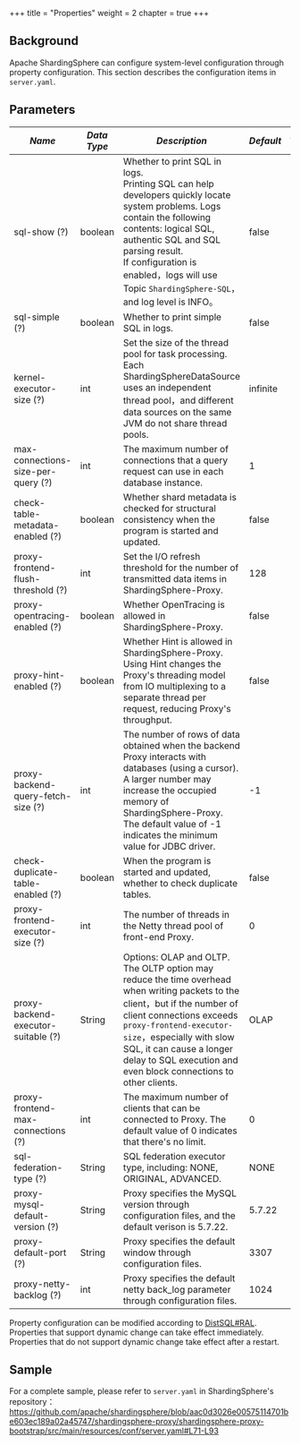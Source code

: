 +++
title = "Properties"
weight = 2
chapter = true
+++

## Background

Apache ShardingSphere can configure system-level configuration through property configuration. This section describes the configuration items in `server.yaml`.

## Parameters

| *Name*                              | *Data Type* | *Description*                                                                                                                                                                                                                                                                                              | *Default*    | *Dynamic Update* |             
|-------------------------------------|-------------|------------------------------------------------------------------------------------------------------------------------------------------------------------------------------------------------------------------------------------------------------------------------------------------------------------|----------|--------| 
| sql-show (?)                        | boolean     | Whether to print SQL in logs. <br /> Printing SQL can help developers quickly locate system problems. Logs contain the following contents: logical SQL, authentic SQL and SQL parsing result. <br /> If configuration is enabled，logs will use Topic `ShardingSphere-SQL`，and log level is INFO。           | false    | True      |
| sql-simple (?)                      | boolean     | Whether to print simple SQL in logs.                                                                                                                                                                                                                                                                       | false    | True      |
| kernel-executor-size (?)            | int         | Set the size of the thread pool for task processing. Each ShardingSphereDataSource uses an independent thread pool，and different data sources on the same JVM do not share thread pools.                                                                                                                   | infinite | False      |
| max-connections-size-per-query (?)  | int         | The maximum number of connections that a query request can use in each database instance.                                                                                                                                                                                                                  | 1        | True      |
| check-table-metadata-enabled (?)    | boolean     | Whether shard metadata is checked for structural consistency when the program is started and updated.                                                                                                                                                                                                      | false    | True      |
| proxy-frontend-flush-threshold (?)  | int         | Set the I/O refresh threshold for the number of transmitted data items in ShardingSphere-Proxy.                                                                                                                                                                                                            | 128      | True      |
| proxy-opentracing-enabled (?)       | boolean     | Whether OpenTracing is allowed in ShardingSphere-Proxy.                                                                                                                                                                                                                                                    | false    | True      |
| proxy-hint-enabled (?)              | boolean     | Whether Hint is allowed in ShardingSphere-Proxy. Using Hint changes the Proxy's threading model from IO multiplexing to a separate thread per request, reducing Proxy's throughput.                                                                                                                        | false    | True      |
| proxy-backend-query-fetch-size (?)  | int         | The number of rows of data obtained when the backend Proxy interacts with databases (using a cursor). A larger number may increase the occupied memory of ShardingSphere-Proxy. The default value of -1 indicates the minimum value for JDBC driver.                                                       | -1       | True      |
| check-duplicate-table-enabled (?)   | boolean     | When the program is started and updated, whether to check duplicate tables.                                                                                                                                                                                                                                | false    | True      |
| proxy-frontend-executor-size (?)    | int         | The number of threads in the Netty thread pool of front-end Proxy.                                                                                                                                                                                                                                         | 0        | False      |
| proxy-backend-executor-suitable (?) | String      | Options: OLAP and OLTP. The OLTP option may reduce the time overhead when writing packets to the client，but if the number of client connections exceeds `proxy-frontend-executor-size`，especially with slow SQL, it can cause a longer delay to SQL execution and even block connections to other clients. | OLAP     | True      |
| proxy-frontend-max-connections (?)  | int         | The maximum number of clients that can be connected to Proxy. The default value of 0 indicates that there's no limit.                                                                                                                                                                                      | 0        | True      |
| sql-federation-type (?)             | String      | SQL federation executor type, including: NONE, ORIGINAL, ADVANCED.                                                                                                                                                                                                                                         | NONE    | True      |
| proxy-mysql-default-version (?)     | String      | Proxy specifies the MySQL version through configuration files, and the default verison is 5.7.22.                                                                                                                                                                                                          | 5.7.22   | False      |
| proxy-default-port (?)              | String      | Proxy specifies the default window through configuration files.                                                                                                                                                                                                                                            | 3307     | False      |
| proxy-netty-backlog (?)             | int         | Proxy specifies the default netty back_log parameter through configuration files.                                                                                                                                                                                                                          | 1024     | False      |

Property configuration can be modified according to [DistSQL#RAL](/en/user-manual/shardingsphere-proxy/distsql/syntax/ral/).
Properties that support dynamic change can take effect immediately. Properties that do not support dynamic change take effect after a restart.

## Sample

For a complete sample, please refer to `server.yaml` in ShardingSphere's repository：<https://github.com/apache/shardingsphere/blob/aac0d3026e00575114701be603ec189a02a45747/shardingsphere-proxy/shardingsphere-proxy-bootstrap/src/main/resources/conf/server.yaml#L71-L93>
